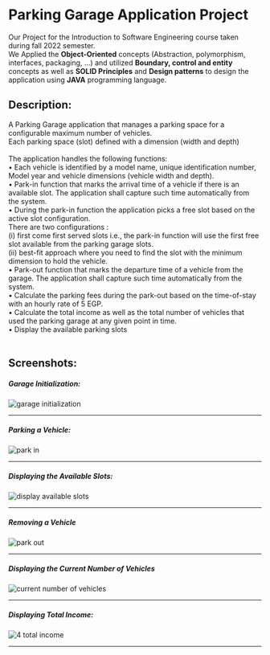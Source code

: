 # Parking Garage Application Project
Our Project for the Introduction to Software Engineering course taken during fall 2022 semester.</br>
We Applied the <b>Object-Oriented</b> concepts (Abstraction, polymorphism, 
interfaces, packaging, …) and utilized <b>Boundary, control and entity</b> concepts as well as <b>SOLID 
Principles</b> and <b>Design patterns</b> to design the application using <b>JAVA</b> programming language.

<h2>Description: </h2>
A Parking Garage application that manages a parking space for a 
configurable maximum number of vehicles. </br>
Each parking space (slot) defined with a 
dimension (width and depth) </br></br>
The application handles the following functions:</br>
• Each vehicle is identified by a model name, unique identification number, Model 
year and vehicle dimensions (vehicle width and depth).</br>
• Park-in function that marks the arrival time of a vehicle if there is an available slot. The 
application shall capture such time automatically from the system.</br>
• During the park-in function the application picks a free slot based on the active slot 
configuration. </br>
There are two configurations : </br>
(i) first come first served slots i.e., the park-in 
function will use the first free slot available from the parking garage slots. </br>
(ii) best-fit approach where you need to find the slot with the minimum dimension to hold the vehicle.</br>
• Park-out function that marks the departure time of a vehicle from the garage. The 
application shall capture such time automatically from the system.</br>
• Calculate the parking fees during the park-out based on the time-of-stay with an hourly 
rate of 5 EGP.</br>
• Calculate the total income as well as the total number of vehicles that used the parking 
garage at any given point in time.</br>
• Display the available parking slots</br></br>

<h2>Screenshots:</h2>

<h5>Garage Initialization:</h5>

![garage initialization](https://user-images.githubusercontent.com/78499278/207464948-4f6b5efb-6b57-4a48-9621-236f92264a44.jpg)

<hr>

<h5>Parking a Vehicle:</h5>

![park in](https://user-images.githubusercontent.com/78499278/207464960-de64144c-d3a0-4253-a0fe-dde13a4b99c5.jpg)

<hr>

<h5>Displaying the Available Slots:</h5>

![display available slots](https://user-images.githubusercontent.com/78499278/207464991-60591c0c-38dd-4b6a-8ebb-fd40e6df5bb2.jpg)

<hr>

<h5>Removing a Vehicle</h5>

![park out](https://user-images.githubusercontent.com/78499278/207464982-89e650b7-574b-4519-9cf1-f19fa0393d4e.jpg)

<hr>

<h5>Displaying the Current Number of Vehicles</h5>

![current number of vehicles](https://user-images.githubusercontent.com/78499278/207465028-72a62b65-af5b-44e5-bff2-4e9f1f53f7e1.jpg)

<hr>

<h5>Displaying Total Income:</h5>

![4 total income](https://user-images.githubusercontent.com/78499278/207465004-e0668500-5562-4ce2-9ead-f70047f85019.jpg)

<hr>

